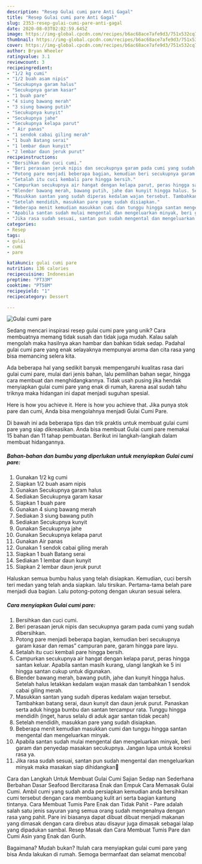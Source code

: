 ```yaml
---
description: "Resep Gulai cumi pare Anti Gagal"
title: "Resep Gulai cumi pare Anti Gagal"
slug: 2353-resep-gulai-cumi-pare-anti-gagal
date: 2020-08-03T02:02:59.645Z
image: https://img-global.cpcdn.com/recipes/b6ac68ace7afe9d3/751x532cq70/gulai-cumi-pare-foto-resep-utama.jpg
thumbnail: https://img-global.cpcdn.com/recipes/b6ac68ace7afe9d3/751x532cq70/gulai-cumi-pare-foto-resep-utama.jpg
cover: https://img-global.cpcdn.com/recipes/b6ac68ace7afe9d3/751x532cq70/gulai-cumi-pare-foto-resep-utama.jpg
author: Bryan Wheeler
ratingvalue: 3.1
reviewcount: 3
recipeingredient:
- "1/2 kg cumi"
- "1/2 buah asam nipis"
- "Secukupnya garam halus"
- "Secukupnya garam kasar"
- "1 buah pare"
- "4 siung bawang merah"
- "3 siung bawang putih"
- "Secukupnya kunyit"
- "Secukupnya jahe"
- "Secukupnya kelapa parut"
- " Air panas"
- "1 sendok cabai giling merah"
- "1 buah Batang serai"
- "1 lembar daun kunyit"
- "2 lembar daun jeruk purut"
recipeinstructions:
- "Bersihkan dan cuci cumi."
- "Beri perasaan jeruk nipis dan secukupnya garam pada cumi yang sudah dibersihkan."
- "Potong pare menjadi beberapa bagian, kemudian beri secukupnya garam kasar dan remas” campuran pare, garam hingga pare layu."
- "Setalah itu cuci kembali pare hingga bersih."
- "Campurkan secukupnya air hangat dengan kelapa parut, peras hingga santan keluar. Apabila santan masih kurang, ulangi langkah ke 5 ini hingga santan cukup untuk digunakan."
- "Blender bawang merah, bawang putih, jahe dan kunyit hingga halus. Setelah halus letakkan kedalam wajan masak dan tambahkan 1 sendok cabai giling merah."
- "Masukkan santan yang sudah diperas kedalam wajan tersebut. Tambahkan batang serai, daun kunyit dan daun jeruk purut. Panaskan serta aduk hingga bumbu dan santan tercampur rata. Tunggu hingga mendidih (inget, harus selalu di aduk agar santan tidak pecah)"
- "Setelah mendidih, masukkan pare yang sudah disiapkan."
- "Beberapa menit kemudian masukkan cumi dan tunggu hingga santan mengental dan mengeluarkan minyak."
- "Apabila santan sudah mulai mengental dan mengeluarkan minyak, beri garam dan penyedap masakan secukupnya. Jangan lupa untuk koreksi rasa ya."
- "Jika rasa sudah sesuai, santan pun sudah mengental dan mengeluarkan minyak maka masakan siap dihidangkan🥰"
categories:
- Resep
tags:
- gulai
- cumi
- pare

katakunci: gulai cumi pare 
nutrition: 136 calories
recipecuisine: Indonesian
preptime: "PT33M"
cooktime: "PT58M"
recipeyield: "1"
recipecategory: Dessert

---
```



![Gulai cumi pare](https://img-global.cpcdn.com/recipes/b6ac68ace7afe9d3/751x532cq70/gulai-cumi-pare-foto-resep-utama.jpg)

Sedang mencari inspirasi resep gulai cumi pare yang unik? Cara membuatnya memang tidak susah dan tidak juga mudah. Kalau salah mengolah maka hasilnya akan hambar dan bahkan tidak sedap. Padahal gulai cumi pare yang enak selayaknya mempunyai aroma dan cita rasa yang bisa memancing selera kita.

Ada beberapa hal yang sedikit banyak mempengaruhi kualitas rasa dari gulai cumi pare, mulai dari jenis bahan, lalu pemilihan bahan segar, hingga cara membuat dan menghidangkannya. Tidak usah pusing jika hendak menyiapkan gulai cumi pare yang enak di rumah, karena asal sudah tahu triknya maka hidangan ini dapat menjadi suguhan spesial.

Here is how you achieve it. Here is how you achieve that. Jika punya stok pare dan cumi, Anda bisa mengolahnya menjadi Gulai Cumi Pare.


Di bawah ini ada beberapa tips dan trik praktis untuk membuat gulai cumi pare yang siap dikreasikan. Anda bisa membuat Gulai cumi pare memakai 15 bahan dan 11 tahap pembuatan. Berikut ini langkah-langkah dalam membuat hidangannya.

<!--inarticleads1-->

##### Bahan-bahan dan bumbu yang diperlukan untuk menyiapkan Gulai cumi pare:

1. Gunakan 1/2 kg cumi
1. Siapkan 1/2 buah asam nipis
1. Gunakan Secukupnya garam halus
1. Sediakan Secukupnya garam kasar
1. Siapkan 1 buah pare
1. Gunakan 4 siung bawang merah
1. Sediakan 3 siung bawang putih
1. Sediakan Secukupnya kunyit
1. Gunakan Secukupnya jahe
1. Gunakan Secukupnya kelapa parut
1. Gunakan  Air panas
1. Gunakan 1 sendok cabai giling merah
1. Siapkan 1 buah Batang serai
1. Sediakan 1 lembar daun kunyit
1. Siapkan 2 lembar daun jeruk purut


Haluskan semua bumbu halus yang telah disiapkan. Kemudian, cuci bersih teri medan yang telah anda siapkan. lalu tirsikan. Pertama-tama belah pare menjadi dua bagian. Lalu potong-potong dengan ukuran sesuai selera. 

<!--inarticleads2-->

##### Cara menyiapkan Gulai cumi pare:

1. Bersihkan dan cuci cumi.
1. Beri perasaan jeruk nipis dan secukupnya garam pada cumi yang sudah dibersihkan.
1. Potong pare menjadi beberapa bagian, kemudian beri secukupnya garam kasar dan remas” campuran pare, garam hingga pare layu.
1. Setalah itu cuci kembali pare hingga bersih.
1. Campurkan secukupnya air hangat dengan kelapa parut, peras hingga santan keluar. Apabila santan masih kurang, ulangi langkah ke 5 ini hingga santan cukup untuk digunakan.
1. Blender bawang merah, bawang putih, jahe dan kunyit hingga halus. Setelah halus letakkan kedalam wajan masak dan tambahkan 1 sendok cabai giling merah.
1. Masukkan santan yang sudah diperas kedalam wajan tersebut. Tambahkan batang serai, daun kunyit dan daun jeruk purut. Panaskan serta aduk hingga bumbu dan santan tercampur rata. Tunggu hingga mendidih (inget, harus selalu di aduk agar santan tidak pecah)
1. Setelah mendidih, masukkan pare yang sudah disiapkan.
1. Beberapa menit kemudian masukkan cumi dan tunggu hingga santan mengental dan mengeluarkan minyak.
1. Apabila santan sudah mulai mengental dan mengeluarkan minyak, beri garam dan penyedap masakan secukupnya. Jangan lupa untuk koreksi rasa ya.
1. Jika rasa sudah sesuai, santan pun sudah mengental dan mengeluarkan minyak maka masakan siap dihidangkan🥰


Cara dan Langkah Untuk Membuat Gulai Cumi Sajian Sedap nan Sederhana Berbahan Dasar Seafood Bercitarasa Enak dan Empuk Cara Memasak Gulai Cumi. Ambil cumi yang sudah anda persiapkan kemudian anda bersihkan cumi tersebut dengan cara membuang kulit ari serta bagian kantung tintanya. Cara Membuat Tumis Pare Enak dan Tidak Pahit - Pare adalah salah satu jenis sayuran yang semua orang sudah mengenalnya dengan rasa yang pahit. Pare ini biasanya dapat dibuat dibuat menjadi makanan yang dimasak dengan cara direbus atau disayur juga dimasak sebagai lalap yang dipadukan sambal. Resep Masak dan Cara Membuat Tumis Pare dan Cumi Asin yang Enak dan Gurih. 

Bagaimana? Mudah bukan? Itulah cara menyiapkan gulai cumi pare yang bisa Anda lakukan di rumah. Semoga bermanfaat dan selamat mencoba!
